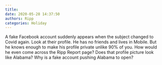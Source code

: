 ```yaml
---
title: 
date: 2020-05-28 14:37:50
authors: Ripp
categories: Holiday
---
```


 A fake Facebook account suddenly appears when the subject changed to Covid again.  Look at their profile.  He has no friends and lives in Mobile.  But he knows enough to make his profile private unlike 90% of you. How would he even come across the Ripp Report page? Does that profile picture look like Alabama? Why is a fake account pushing Alabama to open?